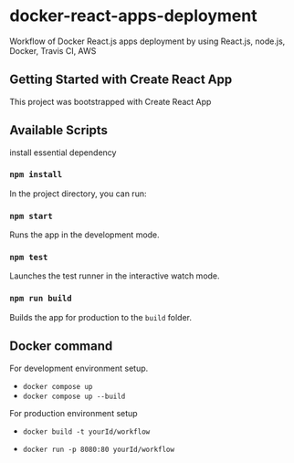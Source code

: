 # docker-react-apps-deployment

Workflow of Docker React.js apps deployment by using React.js, node.js, Docker, Travis CI, AWS


## Getting Started with Create React App

This project was bootstrapped with Create React App

## Available Scripts

install essential dependency 

### `npm install`

In the project directory, you can run:

### `npm start`

Runs the app in the development mode.

### `npm test`

Launches the test runner in the interactive watch mode.

### `npm run build`

Builds the app for production to the `build` folder.

## Docker command

For development environment setup. 

- `docker compose up`
- `docker compose up --build`


For production environment setup 

- `docker build -t yourId/workflow`

- `docker run -p 8080:80 yourId/workflow`